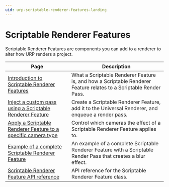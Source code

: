 ```yaml
---
uid: urp-scriptable-renderer-features-landing
---
```

# Scriptable Renderer Features

Scriptable Renderer Features are components you can add to a renderer to alter how URP renders a project.

|Page|Description|
|-|-|
|[Introduction to Scriptable Renderer Features](intro-to-scriptable-renderer-features.md)|What a Scriptable Renderer Feature is, and how a Scriptable Renderer Feature relates to a Scriptable Render Pass.|
|[Inject a custom pass using a Scriptable Renderer Feature](inject-a-pass-using-a-scriptable-renderer-feature.md)|Create a Scriptable Renderer Feature, add it to the Universal Renderer, and enqueue a render pass.|
|[Apply a Scriptable Renderer Feature to a specific camera type](apply-scriptable-feature-to-specific-camera.md)|Control which cameras the effect of a Scriptable Renderer Feature applies to.|
|[Example of a complete Scriptable Renderer Feature](../create-custom-renderer-feature.md)|An example of a complete Scriptable Renderer Feature with a Scriptable Render Pass that creates a blur effect.|
|[Scriptable Renderer Feature API reference](scriptable-renderer-feature-reference.md)|API reference for the Scriptable Renderer Feature class.|

